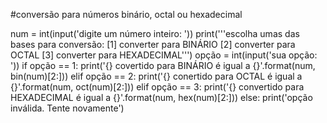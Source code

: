 #conversão para números binário, octal ou hexadecimal

num = int(input('digite um número inteiro: '))
print('''escolha umas das bases para conversão:
[1] converter para BINÁRIO
[2] converter para OCTAL
[3] converter para HEXADECIMAL''')
opção = int(input('sua opção: '))
if opção == 1:
    print('{} covertido para BINÁRIO é igual a {}'.format(num, bin(num)[2:]))
elif opção == 2:
    print('{} conertido para OCTAL é igual a {}'.format(num, oct(num)[2:]))
elif opção == 3:
    print('{} convertido para HEXADECIMAL é igual a {}'.format(num, hex(num)[2:]))
else:
    print('opção inválida. Tente novamente')
